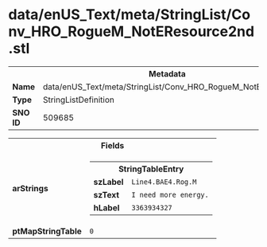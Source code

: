 <h1>data/enUS_Text/meta/StringList/Conv_HRO_RogueM_NotEResource2nd.stl</h1><table><tr><th colspan="100%">Metadata</th></tr><tr><td><b>Name</b></td><td>data/enUS_Text/meta/StringList/Conv_HRO_RogueM_NotEResource2nd.stl</td></tr><tr><td><b>Type</b></td><td>StringListDefinition</td></tr><tr><td><b>SNO ID</b></td><td>509685</td></tr></table>

<table><tr><th colspan="100%">Fields</th></tr><tr><td><b>arStrings</b></td><td><table><tr><th colspan="100%">StringTableEntry</th></tr><tr><td><b>szLabel</b></td><td><code>Line4.BAE4.Rog.M</code></td></tr><tr><td><b>szText</b></td><td><code>I need more energy.</code></td></tr><tr><td><b>hLabel</b></td><td><code>3363934327</code></td></tr></table>


</td></tr><tr><td><b>ptMapStringTable</b></td><td><code>0</code></td></tr></table>

